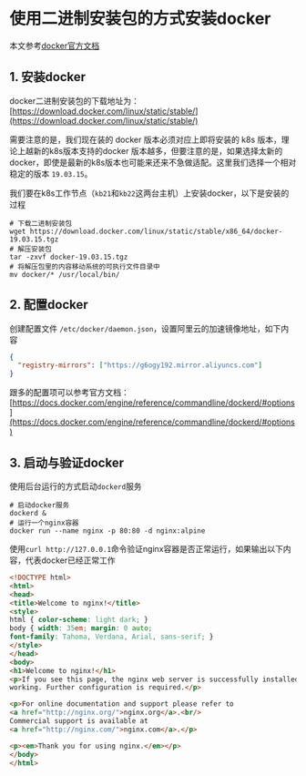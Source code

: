 # 使用二进制安装包的方式安装docker


本文参考[docker官方文档](https://docs.docker.com/engine/install/binaries/)


## 1. 安装docker

docker二进制安装包的下载地址为：[https://download.docker.com/linux/static/stable/](https://download.docker.com/linux/static/stable/)

需要注意的是，我们现在装的 docker 版本必须对应上即将安装的 k8s 版本，理论上越新的k8s版本支持的docker 版本越多，但要注意的是，如果选择太新的docker，即使是最新的k8s版本也可能来还来不急做适配。这里我们选择一个相对稳定的版本 `19.03.15`。


我们要在k8s工作节点（`kb21`和`kb22`这两台主机）上安装docker，以下是安装的过程

```shell
# 下载二进制安装包
wget https://download.docker.com/linux/static/stable/x86_64/docker-19.03.15.tgz
# 解压安装包
tar -zxvf docker-19.03.15.tgz
# 将解压包里的内容移动系统的可执行文件目录中
mv docker/* /usr/local/bin/
```


## 2. 配置docker


创建配置文件 `/etc/docker/daemon.json`，设置阿里云的加速镜像地址，如下内容

```json
{
  "registry-mirrors": ["https://g6ogy192.mirror.aliyuncs.com"]
}
```

跟多的配置项可以参考官方文档：[https://docs.docker.com/engine/reference/commandline/dockerd/#options](https://docs.docker.com/engine/reference/commandline/dockerd/#options)


## 3. 启动与验证docker

使用后台运行的方式启动`dockerd`服务

```shell
# 启动docker服务
dockerd &
# 运行一个nginx容器
docker run --name nginx -p 80:80 -d nginx:alpine
```

使用`curl http://127.0.0.1`命令验证nginx容器是否正常运行，如果输出以下内容，代表docker已经正常工作

```html
<!DOCTYPE html>
<html>
<head>
<title>Welcome to nginx!</title>
<style>
html { color-scheme: light dark; }
body { width: 35em; margin: 0 auto;
font-family: Tahoma, Verdana, Arial, sans-serif; }
</style>
</head>
<body>
<h1>Welcome to nginx!</h1>
<p>If you see this page, the nginx web server is successfully installed and
working. Further configuration is required.</p>

<p>For online documentation and support please refer to
<a href="http://nginx.org/">nginx.org</a>.<br/>
Commercial support is available at
<a href="http://nginx.com/">nginx.com</a>.</p>

<p><em>Thank you for using nginx.</em></p>
</body>
</html>
```

